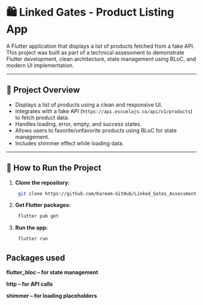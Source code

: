 # 🛍️ Linked Gates - Product Listing App

A Flutter application that displays a list of products fetched from a fake API. This project was built as part of a technical assessment to demonstrate Flutter development, clean architecture, state management using BLoC, and modern UI implementation.

---

## 🚀 Project Overview

- Displays a list of products using a clean and responsive UI.
- Integrates with a fake API (`https://api.escuelajs.co/api/v1/products`) to fetch product data.
- Handles loading, error, empty, and success states.
- Allows users to favorite/unfavorite products using BLoC for state management.
- Includes shimmer effect while loading data.

---

## 🧪 How to Run the Project

1. **Clone the repository:**

   ```bash
    git clone https://github.com/Kareem-GitHub/Linked_Gates_Assessment.git

2. **Get Flutter packages:**
   ```bash
    flutter pub get

3. **Run the app:**
   ```bash
    flutter run

## Packages used
**flutter_bloc – for state management**

**http – for API calls**

**shimmer – for loading placeholders**
